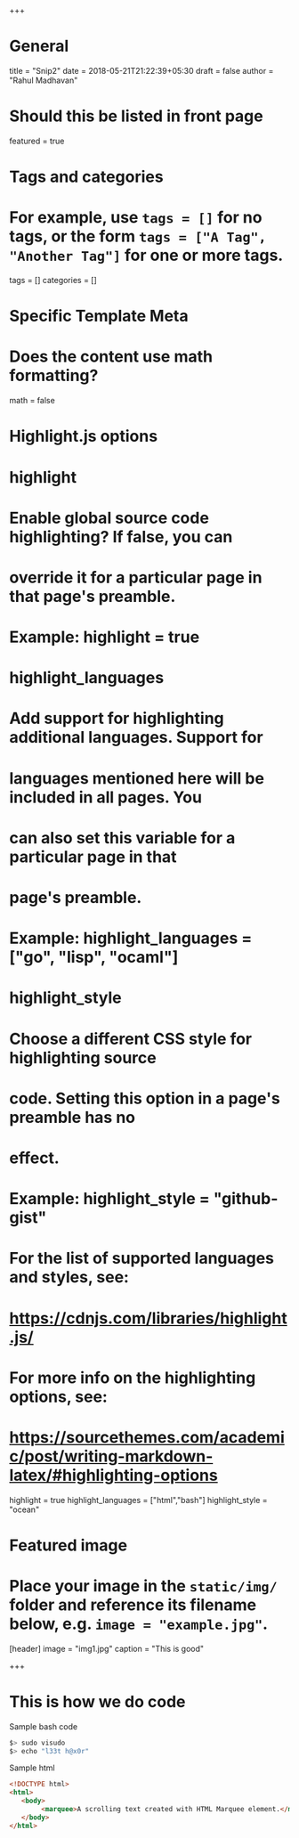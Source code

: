 +++
# General
title = "Snip2"
date = 2018-05-21T21:22:39+05:30
draft = false
author = "Rahul Madhavan"

# Should this be listed in front page
featured = true


# Tags and categories
# For example, use `tags = []` for no tags, or the form `tags = ["A Tag", "Another Tag"]` for one or more tags.
tags = []
categories = []

# Specific Template Meta

# Does the content use math formatting?
math = false

# Highlight.js options
#   highlight
#     Enable global source code highlighting?  If false, you can
#     override it for a particular page in that page's preamble.
#
#     Example: highlight = true
#
#   highlight_languages
#     Add support for highlighting additional languages. Support for
#     languages mentioned here will be included in all pages. You
#     can also set this variable for a particular page in that
#     page's preamble.
#
#     Example: highlight_languages = ["go", "lisp", "ocaml"]
#
#   highlight_style
#     Choose a different CSS style for highlighting source
#     code. Setting this option in a page's preamble has no
#     effect.
#
#     Example: highlight_style = "github-gist"
#
#   For the list of supported languages and styles, see:
#   https://cdnjs.com/libraries/highlight.js/
#
#   For more info on the highlighting options, see:
#   https://sourcethemes.com/academic/post/writing-markdown-latex/#highlighting-options
highlight = true
highlight_languages = ["html","bash"]
highlight_style = "ocean"


# Featured image
# Place your image in the `static/img/` folder and reference its filename below, e.g. `image = "example.jpg"`.
[header]
        image = "img1.jpg"
        caption = "This is good"


+++

# This is how we do code
Sample bash code
```bash
$> sudo visudo
$> echo "l33t h@x0r"
```

Sample html
```html
<!DOCTYPE html>
<html>
   <body>
        <marquee>A scrolling text created with HTML Marquee element.</marquee>
   </body>
</html>
```
